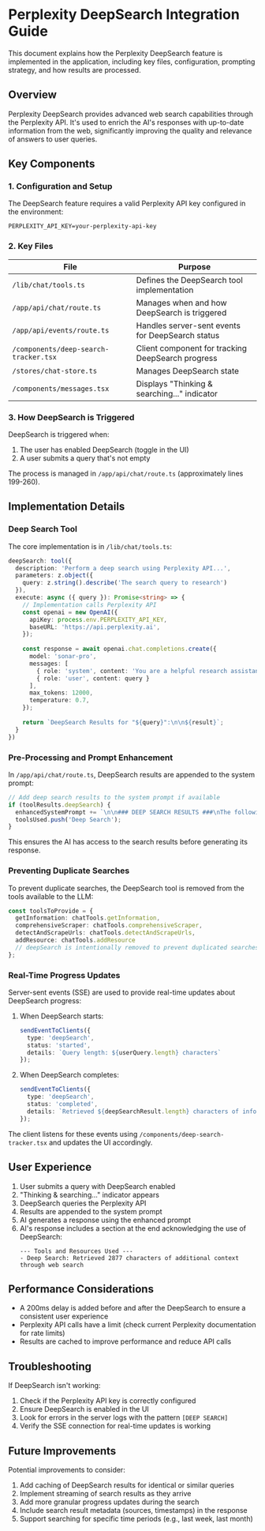 # Perplexity DeepSearch Integration Guide

This document explains how the Perplexity DeepSearch feature is implemented in the application, including key files, configuration, prompting strategy, and how results are processed.

## Overview

Perplexity DeepSearch provides advanced web search capabilities through the Perplexity API. It's used to enrich the AI's responses with up-to-date information from the web, significantly improving the quality and relevance of answers to user queries.

## Key Components

### 1. Configuration and Setup

The DeepSearch feature requires a valid Perplexity API key configured in the environment:

```
PERPLEXITY_API_KEY=your-perplexity-api-key
```

### 2. Key Files

| File | Purpose |
|------|---------|
| `/lib/chat/tools.ts` | Defines the DeepSearch tool implementation |
| `/app/api/chat/route.ts` | Manages when and how DeepSearch is triggered |
| `/app/api/events/route.ts` | Handles server-sent events for DeepSearch status |
| `/components/deep-search-tracker.tsx` | Client component for tracking DeepSearch progress |
| `/stores/chat-store.ts` | Manages DeepSearch state |
| `/components/messages.tsx` | Displays "Thinking & searching..." indicator |

### 3. How DeepSearch is Triggered

DeepSearch is triggered when:
1. The user has enabled DeepSearch (toggle in the UI)
2. A user submits a query that's not empty

The process is managed in `/app/api/chat/route.ts` (approximately lines 199-260).

## Implementation Details

### Deep Search Tool

The core implementation is in `/lib/chat/tools.ts`:

```typescript
deepSearch: tool({
  description: 'Perform a deep search using Perplexity API...',
  parameters: z.object({
    query: z.string().describe('The search query to research')
  }),
  execute: async ({ query }): Promise<string> => {
    // Implementation calls Perplexity API
    const openai = new OpenAI({
      apiKey: process.env.PERPLEXITY_API_KEY,
      baseURL: 'https://api.perplexity.ai',
    });
    
    const response = await openai.chat.completions.create({
      model: 'sonar-pro',
      messages: [
        { role: 'system', content: 'You are a helpful research assistant...' },
        { role: 'user', content: query }
      ],
      max_tokens: 12000,
      temperature: 0.7,
    });
    
    return `DeepSearch Results for "${query}":\n\n${result}`;
  }
})
```

### Pre-Processing and Prompt Enhancement

In `/app/api/chat/route.ts`, DeepSearch results are appended to the system prompt:

```typescript
// Add deep search results to the system prompt if available
if (toolResults.deepSearch) {
  enhancedSystemPrompt += `\n\n### DEEP SEARCH RESULTS ###\nThe following information was retrieved through deep web research:\n\n${toolResults.deepSearch}\n\n`;
  toolsUsed.push('Deep Search');
}
```

This ensures the AI has access to the search results before generating its response.

### Preventing Duplicate Searches

To prevent duplicate searches, the DeepSearch tool is removed from the tools available to the LLM:

```typescript
const toolsToProvide = {
  getInformation: chatTools.getInformation,
  comprehensiveScraper: chatTools.comprehensiveScraper,
  detectAndScrapeUrls: chatTools.detectAndScrapeUrls,
  addResource: chatTools.addResource
  // deepSearch is intentionally removed to prevent duplicated searches
};
```

### Real-Time Progress Updates

Server-sent events (SSE) are used to provide real-time updates about DeepSearch progress:

1. When DeepSearch starts:
   ```typescript
   sendEventToClients({
     type: 'deepSearch',
     status: 'started',
     details: `Query length: ${userQuery.length} characters`
   });
   ```

2. When DeepSearch completes:
   ```typescript
   sendEventToClients({
     type: 'deepSearch',
     status: 'completed',
     details: `Retrieved ${deepSearchResult.length} characters of information`
   });
   ```

The client listens for these events using `/components/deep-search-tracker.tsx` and updates the UI accordingly.

## User Experience

1. User submits a query with DeepSearch enabled
2. "Thinking & searching..." indicator appears
3. DeepSearch queries the Perplexity API
4. Results are appended to the system prompt
5. AI generates a response using the enhanced prompt
6. AI's response includes a section at the end acknowledging the use of DeepSearch:
   ```
   --- Tools and Resources Used ---
   - Deep Search: Retrieved 2877 characters of additional context through web search
   ```

## Performance Considerations

- A 200ms delay is added before and after the DeepSearch to ensure a consistent user experience
- Perplexity API calls have a limit (check current Perplexity documentation for rate limits)
- Results are cached to improve performance and reduce API calls

## Troubleshooting

If DeepSearch isn't working:

1. Check if the Perplexity API key is correctly configured
2. Ensure DeepSearch is enabled in the UI
3. Look for errors in the server logs with the pattern `[DEEP SEARCH]`
4. Verify the SSE connection for real-time updates is working

## Future Improvements

Potential improvements to consider:

1. Add caching of DeepSearch results for identical or similar queries
2. Implement streaming of search results as they arrive
3. Add more granular progress updates during the search
4. Include search result metadata (sources, timestamps) in the response
5. Support searching for specific time periods (e.g., last week, last month)